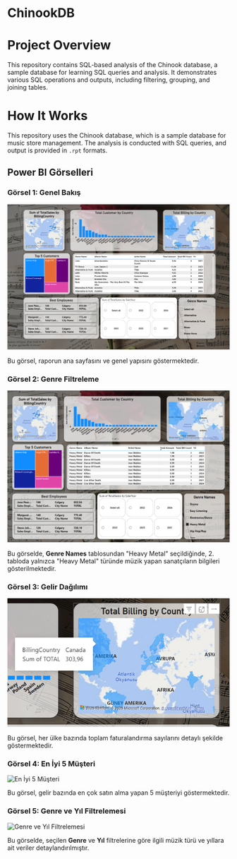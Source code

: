 # ChinookDB

# Project Overview
This repository contains SQL-based analysis of the Chinook database, a sample database for learning SQL queries and analysis. It demonstrates various SQL operations and outputs, including filtering, grouping, and joining tables.

# How It Works
This repository uses the Chinook database, which is a sample database for music store management. The analysis is conducted with SQL queries, and output is provided in `.rpt` formats.

## Power BI Görselleri

### Görsel 1: Genel Bakış
![Genel Bakış](images/main%20page.png)

Bu görsel, raporun ana sayfasını ve genel yapısını göstermektedir.

### Görsel 2: Genre Filtreleme
![Genre Filtreleme](images/2.png)

Bu görselde, **Genre Names** tablosundan "Heavy Metal" seçildiğinde, 2. tabloda yalnızca "Heavy Metal" türünde müzik yapan sanatçıların bilgileri gösterilmektedir.

### Görsel 3: Gelir Dağılımı
![Gelir Dağılımı](images/Ekran%20görüntüsü%202025-01-23%20231041.png)

Bu görsel, her ülke bazında toplam faturalandırma sayılarını detaylı şekilde göstermektedir.

### Görsel 4: En İyi 5 Müşteri
![En İyi 5 Müşteri](images/Ekran%20görüntüsü%2025-01-23%231114.png)

Bu görsel, gelir bazında en çok satın alma yapan 5 müşteriyi göstermektedir.

### Görsel 5: Genre ve Yıl Filtrelemesi
![Genre ve Yıl Filtrelemesi](images/Ekran%20görüntüsü%2025-01-23%231216.png)

Bu görselde, seçilen **Genre** ve **Yıl** filtrelerine göre ilgili müzik türü ve yıllara ait veriler detaylandırılmıştır.


